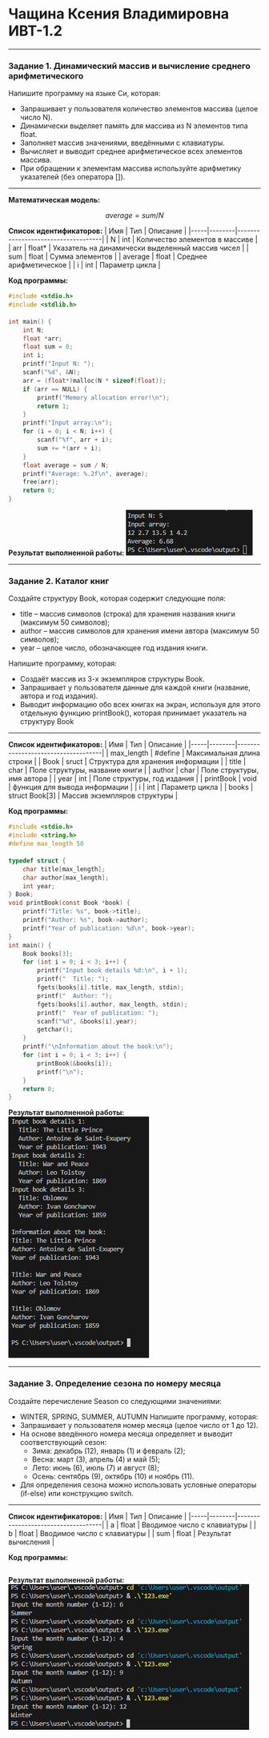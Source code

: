 # Чащина Ксения Владимировна ИВТ-1.2
_ _ _

### **Задание 1.** Динамический массив и вычисление среднего арифметического
Напишите программу на языке Си, которая:
- Запрашивает у пользователя количество элементов массива (целое число N).
- Динамически выделяет память для массива из N элементов типа float.
- Заполняет массив значениями, введёнными с клавиатуры.
- Вычисляет и выводит среднее арифметическое всех элементов массива.
- При обращении к элементам массива используйте арифметику указателей (без оператора []).

_ _ _

**Математическая модель:**

$$
average = sum / N
$$

**Список идентификаторов:**
| Имя | Тип    | Описание                           |
|-----|--------|------------------------------------|
|  N  | int    | Количество элементов в массиве        |
| arr   | float*    | Указатель на динамически выделенный массив чисел        |
| sum | float    | Сумма элементов               |
| average | float    | Среднее арифметическое               |
| i | int    | Параметр цикла               |


**Код программы:**
```c
#include <stdio.h>
#include <stdlib.h>

int main() {
    int N;
    float *arr;
    float sum = 0;
    int i;
    printf("Input N: ");
    scanf("%d", &N);
    arr = (float*)malloc(N * sizeof(float));
    if (arr == NULL) {
        printf("Memory allocation error!\n");
        return 1;
    }
    printf("Input array:\n");
    for (i = 0; i < N; i++) {
        scanf("%f", arr + i);
        sum += *(arr + i);
    }
    float average = sum / N;
    printf("Average: %.2f\n", average);
    free(arr);
    return 0;
}
```

**Результат выполненной работы:**
![](1.png)

_ _ _

### **Задание 2.** Каталог книг
Создайте структуру Book, которая содержит следующие поля:
- title – массив символов (строка) для хранения названия книги (максимум 50 символов);
- author – массив символов для хранения имени автора (максимум 50 символов);
- year – целое число, обозначающее год издания книги.

Напишите программу, которая:
- Создаёт массив из 3-х экземпляров структуры Book.
- Запрашивает у пользователя данные для каждой книги (название, автора и год издания).
- Выводит информацию обо всех книгах на экран, используя для этого отдельную функцию printBook(), которая принимает указатель на структуру Book

_ _ _

**Список идентификаторов:**
| Имя | Тип    | Описание                           |
|-----|--------|------------------------------------|
| max_length   | #define    | Максимальная длина строки        |
| Book   | sruct    | Структура для хранения информации        |
| title | char    | Поле структуры, название книги             |
| author | char    | Поле структуры, имя автора               |
| year | int    | Поле структуры, год издания               |
| printBook | void    | функция для вывода информации         |
| i | int    | Параметр цикла                        |
| books | struct Book[3]    | Массив экземпляров структуры               |

**Код программы:**
```c
#include <stdio.h>
#include <string.h>
#define max_length 50 

typedef struct {
    char title[max_length];
    char author[max_length];
    int year;
} Book;
void printBook(const Book *book) {
    printf("Title: %s", book->title);
    printf("Author: %s", book->author);
    printf("Year of publication: %d\n", book->year);
}
int main() {
    Book books[3]; 
    for (int i = 0; i < 3; i++) {
        printf("Input book details %d:\n", i + 1);
        printf("  Title: ");
        fgets(books[i].title, max_length, stdin); 
        printf("  Author: ");
        fgets(books[i].author, max_length, stdin); 
        printf("  Year of publication: ");
        scanf("%d", &books[i].year);
        getchar(); 
    }
    printf("\nInformation about the book:\n");
    for (int i = 0; i < 3; i++) {
        printBook(&books[i]);
        printf("\n");
    }
    return 0;
}
```

**Результат выполненной работы:**
![](2.png)

_ _ _

### **Задание 3.** Определение сезона по номеру месяца
Создайте перечисление Season со следующими значениями:
- WINTER, SPRING, SUMMER, AUTUMN
Напишите программу, которая:
- Запрашивает у пользователя номер месяца (целое число от 1 до 12).
- На основе введённого номера месяца определяет и выводит соответствующий сезон:
  - Зима: декабрь (12), январь (1) и февраль (2);
  - Весна: март (3), апрель (4) и май (5);
  - Лето: июнь (6), июль (7) и август (8);
  - Осень: сентябрь (9), октябрь (10) и ноябрь (11).
- Для определения сезона можно использовать условные операторы (if-else) или конструкцию switch.
_ _ _

**Список идентификаторов:**
| Имя | Тип    | Описание                           |
|-----|--------|------------------------------------|
| a   | float    | Вводимое число с клавиатуры        |
| b   | float    | Вводимое число с клавиатуры        |
| sum | float    | Результат вычисления               |

**Код программы:**
```c

```

**Результат выполненной работы:**
![](3.png)
